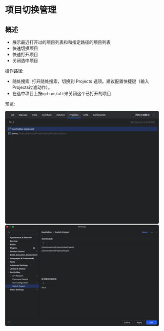 # 项目切换管理

## 概述

- 展示最近打开过的项目列表和和指定路径的项目列表
- 快速切换项目
- 快速打开项目
- 关闭选中项目

操作路径:

- 随处搜索: 打开随处搜索，切换到 Projects 选项。建议配置快捷键（输入Projects过滤动作）。
- 在选中项目上按`option/alt`来关闭这个已打开的项目

预览:

![](./images/switchproject.png)
![img.png](images/switchprojectconfig.png)